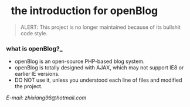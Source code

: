 #   the introduction for openBlog
> ALERT: This project is no longer maintained because of its bullshit code style.
### what is openBlog?_
- openBlog is an open-source PHP-based blog system.
- openBlog is totally designed with AJAX, which may not support IE8 or earlier IE versions.
- DO NOT use it, unless you understood each line of files and modified the project.

_E-mail: zhixiang96@hotmail.com_
